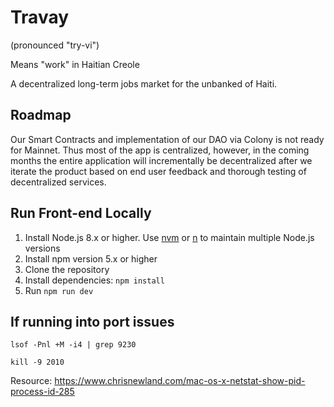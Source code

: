 # Travay

(pronounced "try-vi")

Means "work" in Haitian Creole

A decentralized long-term jobs market for the unbanked of Haiti.

## Roadmap

Our Smart Contracts and implementation of our DAO via Colony is not ready for Mainnet. Thus most of the app is centralized, however, in the coming months the entire application will incrementally be decentralized after we iterate the product based on end user feedback and thorough testing of decentralized services.

## Run Front-end Locally

1.  Install Node.js 8.x or higher. Use [nvm](https://github.com/creationix/nvm) or [n](https://github.com/tj/n) to maintain multiple Node.js versions
2.  Install npm version 5.x or higher
3.  Clone the repository
4.  Install dependencies: `npm install`
5.  Run `npm run dev`

## If running into port issues

```
lsof -Pnl +M -i4 | grep 9230
```

```
kill -9 2010
```

Resource: https://www.chrisnewland.com/mac-os-x-netstat-show-pid-process-id-285
